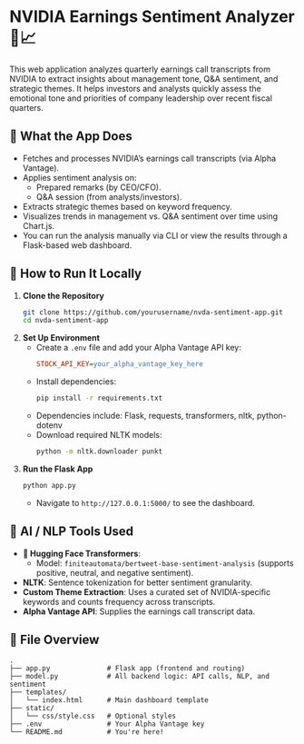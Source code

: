 # NVIDIA Earnings Sentiment Analyzer 🧠📈

This web application analyzes quarterly earnings call transcripts from NVIDIA to extract insights about management tone, Q&A sentiment, and strategic themes. It helps investors and analysts quickly assess the emotional tone and priorities of company leadership over recent fiscal quarters.

## 🌟 What the App Does
- Fetches and processes NVIDIA’s earnings call transcripts (via Alpha Vantage).
- Applies sentiment analysis on:
  - Prepared remarks (by CEO/CFO).
  - Q&A session (from analysts/investors).
- Extracts strategic themes based on keyword frequency.
- Visualizes trends in management vs. Q&A sentiment over time using Chart.js.
- You can run the analysis manually via CLI or view the results through a Flask-based web dashboard.

## 🚀 How to Run It Locally
1. **Clone the Repository**
   ```bash
   git clone https://github.com/yourusername/nvda-sentiment-app.git
   cd nvda-sentiment-app
   ```
2. **Set Up Environment**
   - Create a `.env` file and add your Alpha Vantage API key:
     ```ini
     STOCK_API_KEY=your_alpha_vantage_key_here
     ```
   - Install dependencies:
     ```bash
     pip install -r requirements.txt
     ```
   - Dependencies include: Flask, requests, transformers, nltk, python-dotenv
   - Download required NLTK models:
     ```bash
     python -m nltk.downloader punkt
     ```
3. **Run the Flask App**
   ```bash
   python app.py
   ```
   - Navigate to `http://127.0.0.1:5000/` to see the dashboard.

## 🧠 AI / NLP Tools Used
- **🤗 Hugging Face Transformers**:
  - Model: `finiteautomata/bertweet-base-sentiment-analysis` (supports positive, neutral, and negative sentiment).
- **NLTK**: Sentence tokenization for better sentiment granularity.
- **Custom Theme Extraction**: Uses a curated set of NVIDIA-specific keywords and counts frequency across transcripts.
- **Alpha Vantage API**: Supplies the earnings call transcript data.

## 📁 File Overview
```
.
├── app.py              # Flask app (frontend and routing)
├── model.py            # All backend logic: API calls, NLP, and sentiment
├── templates/
│   └── index.html      # Main dashboard template
├── static/
│   └── css/style.css   # Optional styles
├── .env                # Your Alpha Vantage key
└── README.md           # You're here!
```